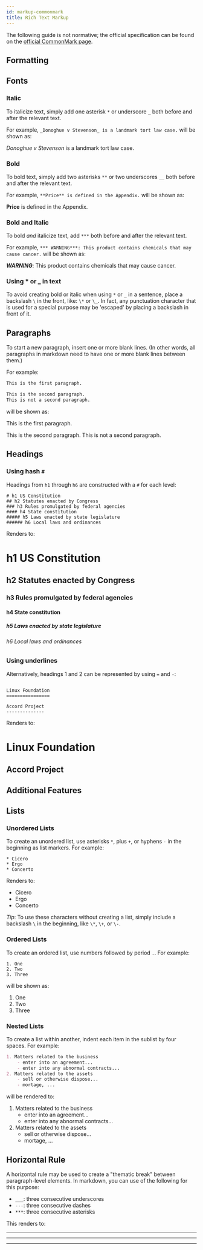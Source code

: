 ```yaml
---
id: markup-commonmark
title: Rich Text Markup
---
```


The following guide is not normative; the official specification can be found on the [official CommonMark page](https://commonmark.org/).

## Formatting

<!--Fonts-->
## Fonts

### Italic

To italicize text, simply add one asterisk `*` or underscore `_` both before and after the relevant text.

For example, `_Donoghue v Stevenson_ is a landmark tort law case.` will be shown as:

_Donoghue v Stevenson_ is a landmark tort law case.

### Bold
To bold text, simply add two asterisks `**` or two underscores `__` both before and after the relevant text.

For example, `**Price** is defined in the Appendix.` will be shown as:

**Price** is defined in the Appendix.


### Bold and Italic
To bold _and_ italicize text, add `***` both before and after the relevant text.

For example, `*** WARNING***: This product contains chemicals that may cause cancer.` will be shown as:

***WARNING***: This product contains chemicals that may cause cancer.


### Using \* or \_ in text
To avoid creating bold or italic when using `*` or `_` in a sentence, place a backslash `\` in the front, like: `\*` or `\_`. In fact, any punctuation character that is used for a special purpose may be 'escaped' by placing a backslash in front of it.

<!--Paragraphs-->
## Paragraphs
To start a new paragraph, insert one or more blank lines. (In other words, all paragraphs in markdown need to have one or more blank lines between them.)

For example:

```md
This is the first paragraph.

This is the second paragraph.
This is not a second paragraph.
```
will be shown as:

This is the first paragraph.

This is the second paragraph.
This is not a second paragraph.

<!--Heading and Titles-->
## Headings

### Using hash `#`
Headings from `h1` through `h6` are constructed with a `#` for each level:
```
# h1 US Constitution
## h2 Statutes enacted by Congress
### h3 Rules promulgated by federal agencies
#### h4 State constitution
##### h5 Laws enacted by state legislature
###### h6 Local laws and ordinances
```

Renders to:

# h1 US Constitution
## h2 Statutes enacted by Congress
### h3 Rules promulgated by federal agencies
#### h4 State constitution
##### h5 Laws enacted by state legislature
###### h6 Local laws and ordinances

### Using underlines
Alternatively, headings 1 and 2 can be represented by using `=` and `-`:
```

Linux Foundation
================

Accord Project
--------------
```

Renders to:

Linux Foundation
================

Accord Project
--------------


<!--Perhaps less useful for generating contracts-->
## Additional Features

<!--Lists-->
## Lists

### Unordered Lists
To create an unordered list, use asterisks `*`, plus `+`, or hyphens `-` in the beginning as list markers. For example:
```
* Cicero
* Ergo
* Concerto
```

Renders to:
* Cicero
* Ergo
* Concerto

*Tip*: To use these characters without creating a list, simply include a backslash `\` in the beginning, like `\*`, `\+`, or `\-`.

### Ordered Lists
To create an ordered list, use numbers followed by period `.`. For example:
```
1. One
2. Two
3. Three
```

will be shown as:
1. One
2. Two
3. Three

<!-- Sometimes lists change, and when they do it's a pain to re-order all of the numbers. Markdown solves this problem by allowing you to simply use 1. before each item in the list. Like this...-->

### Nested Lists

To create a list within another, indent each item in the sublist by four spaces. For example:
```md
1. Matters related to the business
    - enter into an agreement...
    - enter into any abnormal contracts...
2. Matters related to the assets
    - sell or otherwise dispose...
    - mortage, ...
```

will be rendered to:
1. Matters related to the business
    - enter into an agreement...
    - enter into any abnormal contracts...
2. Matters related to the assets
    - sell or otherwise dispose...
    - mortage, ...

<!--Horizontal Rule-->
## Horizontal Rule
A horizontal rule may be used to create a "thematic break" between paragraph-level elements. In markdown, you can use of the following for this purpose:

* `___`: three consecutive underscores
* `---`: three consecutive dashes
* `***`: three consecutive asterisks

This renders to:

___

---

***

<!--References:
Commonmark official page and tutorial: https://commonmark.org/help/
OpenLaw Beginner's Guide: https://docs.openlaw.io/beginners-guide/
Markdown cheatsheet: https://gist.github.com/jonschlinkert/5854601
Headings example: http://www.nyc.gov/html/conflicts/downloads/pdf2/municipal_ethics_laws_ny_state/introduction_to_american_law.pdf
-->

